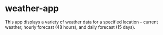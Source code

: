 # weather-app
This app displays a variety of weather data for a specified location – current weather, hourly forecast (48 hours), and daily forecast (15 days).
